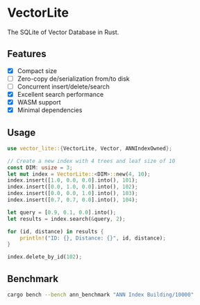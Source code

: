# VectorLite
The SQLite of Vector Database in Rust.

## Features
- [x] Compact size
- [ ] Zero-copy de/serialization from/to disk 
- [ ] Concurrent insert/delete/search
- [x] Excellent search performance
- [x] WASM support
- [x] Minimal dependencies

## Usage 
```rust
use vector_lite::{VectorLite, Vector, ANNIndexOwned};

// Create a new index with 4 trees and leaf size of 10
const DIM: usize = 3;
let mut index = VectorLite::<DIM>::new(4, 10);
index.insert([1.0, 0.0, 0.0].into(), 101);
index.insert([0.0, 1.0, 0.0].into(), 102);
index.insert([0.0, 0.0, 1.0].into(), 103);
index.insert([0.7, 0.7, 0.0].into(), 104);

let query = [0.9, 0.1, 0.0].into();
let results = index.search(&query, 2);

for (id, distance) in results {
    println!("ID: {}, Distance: {}", id, distance);
}

index.delete_by_id(102);
```

## Benchmark

```bash
cargo bench --bench ann_benchmark "ANN Index Building/10000"
```
